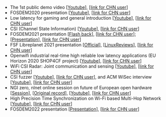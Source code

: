 - The 1st public demo video [[Youtube](https://youtu.be/NpjEaszd5u4)], [[link for CHN user](https://www.zhihu.com/zvideo/1280659393378041856)]
- FOSDEM2020 presentation [[Youtube](https://youtu.be/Mq48cGthk7M)], [[link for CHN user](https://www.zhihu.com/zvideo/1280673506397425664)]
- Low latency for gaming and general introduction [[Youtube](https://youtu.be/Notn9X482LI)], [[link for CHN user](https://www.zhihu.com/zvideo/1273823153371385856)]
- CSI (Channel State Information) [[Youtube](https://youtu.be/DanB1ClVamU)], [[link for CHN user](https://www.zhihu.com/zvideo/1297662571618148352)]
- FOSDEM2021 presentation [[Flash back](https://twitter.com/jxjputaoshu/status/1358462741703491584?s=20)], [[link for CHN user](https://www.zhihu.com/zvideo/1340748826311974912)]; [[Presentation](https://video.fosdem.org/2021/D.radio/fsr_openwifi_opensource_wifi_chip.webm)], [[link for CHN user](https://www.zhihu.com/zvideo/1345036055104360448)]
- FSF Libreplanet 2021 presentation [[Official](https://media.libreplanet.org/u/libreplanet/m/openwifi-project-the-dawn-of-the-free-libre-wifi-chip/)], [[LinuxReviews](https://linuxreviews.org/Openwifi_project:_The_dawn_of_the_free/libre_WiFi_chip)], [[link for CHN user](https://www.zhihu.com/zvideo/1373649688906883072)]
- Openwifi industrial real-time high reliable low latency applications (EU Horizon 2020 SHOP4CF project) [[Youtube](https://youtu.be/p7zkkdMvPNc)], [[link for CHN user](https://www.zhihu.com/zvideo/1378413483944538113)]
- WiFi CSI Radar: Joint communication and sensing [[Youtube](https://youtu.be/PUwpJuHZDhg)], [[link for CHN user](https://www.bilibili.com/video/BV1a94y1W7XL/?share_source=copy_web&vd_source=587e4ed61021396d31fd3a09c077969f)]
- CSI fuzzer [[Youtube](https://youtu.be/aOPYwT77Qdw)], [[link for CHN user](https://www.zhihu.com/zvideo/1378409348163506177)], and ACM WiSec interview [[Youtube](https://youtu.be/ZOCV78aTaQg)], [[link for CHN user](https://www.bilibili.com/video/BV1Mo4y1C76t?share_source=copy_web)]
- NGI zero, nlnet online session on future of European open hardware [[Session](https://nlnet.nl/news/2021/20210507-NGI-Zero-workshop-open-hardware.html)], [[Original record](https://archive.org/details/ngiforum-open-hardware-workshop-ngizero)], [[Youtube](https://youtu.be/m9Tw5VuHAfk)], [[link for CHN user](https://www.zhihu.com/zvideo/1379302398096285696)]
- High Precision Time Synchronization on Wi-Fi based Multi-Hop Network [[Youtube](https://youtu.be/m5ryRArbdC8)], [[link for CHN user](https://www.zhihu.com/zvideo/1418222775224492032)]
- FOSDEM2022 presentation [[Presentation](https://video.fosdem.org/2022/D.radio/radio_openwifi.webm)], [[link for CHN user](https://www.bilibili.com/video/BV12b4y1j7YK?share_source=copy_web)]
